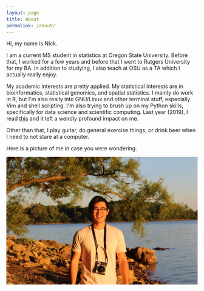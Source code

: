 ```yaml
---
layout: page
title: About
permalink: /about/
---
```


Hi, my name is Nick.

I am a current MS student in statistics at Oregon State University.
Before that, I worked for a few years and before that I went to Rutgers University for my BA.
In addition to studying, I also teach at OSU as a TA which I actually really enjoy.

My academic interests are pretty applied.
My statistical interests are in bioinformatics, statistical genomics, and spatial statistics.
I mainly do work in R, but I'm also really into GNU/Linux and other terminal stuff, especially Vim and shell scripting.
I'm also trying to brush up on my Python skills, specifically for data science and scientific computing.
Last year (2019), I read [this](https://www.stat.berkeley.edu/~aldous/Misc/PBM.html?fbclid=IwAR0Ey-7tzhJSeDwgHaZbDC73Pxo-8JaC3VA5_f884cYfxGZ_CwfHH_UwaZY) and it left a weirdly profound impact on me.

Other than that, I play guitar, do general exercise things, or drink beer when I need to not stare at a computer.

Here is a picture of me in case you were wondering.

![camping you know how i be](/assets/me.jpg)

[My github]: https://github.com/njjms
[email]: sunn@oregonstate.edu
